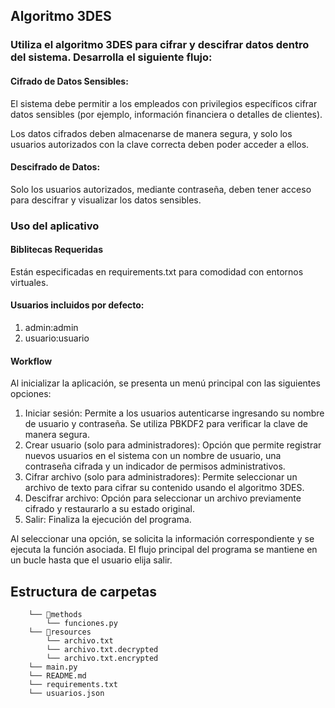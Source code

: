 ## Algoritmo 3DES

### Utiliza el algoritmo 3DES para cifrar y descifrar datos dentro del sistema. Desarrolla el  siguiente flujo: 

#### Cifrado de Datos Sensibles: 
El sistema debe permitir a los empleados con privilegios específicos cifrar datos 
sensibles (por ejemplo, información financiera o detalles de clientes). 

Los datos cifrados deben almacenarse de manera segura, y solo los usuarios 
autorizados con la clave correcta deben poder acceder a ellos. 

#### Descifrado de Datos: 
Solo los usuarios autorizados, mediante contraseña, deben tener acceso para descifrar 
y visualizar los datos sensibles. 

### Uso del aplicativo

#### Biblitecas Requeridas

Están especificadas en requirements.txt para comodidad con entornos virtuales.

#### Usuarios incluidos por defecto:

1) admin:admin
2) usuario:usuario

#### Workflow

Al inicializar la aplicación, se presenta un menú principal con las siguientes opciones:

1. Iniciar sesión: Permite a los usuarios autenticarse ingresando su nombre de usuario y contraseña. Se utiliza PBKDF2 para verificar la clave de manera segura.
2. Crear usuario (solo para administradores): Opción que permite registrar nuevos usuarios en el sistema con un nombre de usuario, una contraseña cifrada y un indicador de permisos administrativos.
3. Cifrar archivo (solo para administradores): Permite seleccionar un archivo de texto para cifrar su contenido usando el algoritmo 3DES.
4. Descifrar archivo: Opción para seleccionar un archivo previamente cifrado y restaurarlo a su estado original.
5. Salir: Finaliza la ejecución del programa.

Al seleccionar una opción, se solicita la información correspondiente y se ejecuta la función asociada. El flujo principal del programa se mantiene en un bucle hasta que el usuario elija salir.

## Estructura de carpetas
```
    └── 📁methods
        └── funciones.py
    └── 📁resources
        └── archivo.txt
        └── archivo.txt.decrypted
        └── archivo.txt.encrypted
    └── main.py
    └── README.md
    └── requirements.txt
    └── usuarios.json
```
